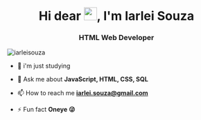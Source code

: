 
<h1 align="center">Hi dear <img src="https://raw.githubusercontent.com/kaueMarques/kaueMarques/master/hi.gif" width="30px">, I'm Iarlei Souza</h1>
<h3 align="center">HTML Web Developer</h3>
<p align="left"> <img src="https://komarev.com/ghpvc/?username=iarleisouza" alt="iarleisouza" /> </p>

- 🔭 i'm just studying

- 💬 Ask me about **JavaScript, HTML, CSS, SQL**

- 📫 How to reach me **iarlei.souza@gmail.com**

- ⚡ Fun fact **Oneye 😜**

